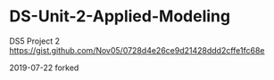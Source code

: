 # DS-Unit-2-Applied-Modeling

DS5 Project 2  
https://gist.github.com/Nov05/0728d4e26ce9d21428ddd2cffe1fc68e  

2019-07-22 forked
